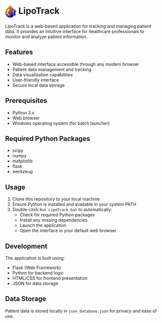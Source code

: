 <h1>
  <img src="static/img/Logo.png" alt="LipoTrack Logo" height="40" style="vertical-align: middle;">
  LipoTrack
</h1>


LipoTrack is a web-based application for tracking and managing patient data. It provides an intuitive interface for healthcare professionals to monitor and analyze patient information.

## Features

- Web-based interface accessible through any modern browser
- Patient data management and tracking
- Data visualization capabilities
- User-friendly interface
- Secure local data storage

## Prerequisites

- Python 3.x
- Web browser
- Windows operating system (for batch launcher)

## Required Python Packages

- scipy
- numpy
- matplotlib
- flask
- werkzeug

## Usage

1. Clone this repository to your local machine
2. Ensure Python is installed and available in your system PATH
3. Double-click `Run LipoTrack.bat` to automatically:
    - Check for required Python packages
    - Install any missing dependencies
    - Launch the application
    - Open the interface in your default web browser

## Development

The application is built using:
- Flask (Web Framework)
- Python for backend logic
- HTML/CSS for frontend presentation
- JSON for data storage

## Data Storage

Patient data is stored locally in `json_database.json` for privacy and ease of use.
